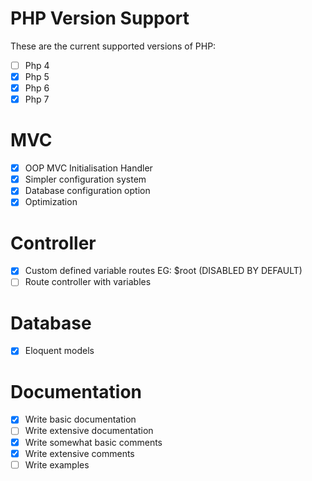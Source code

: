 # PHP Version Support

These are the current supported versions of PHP:
- [ ] Php 4
- [x] Php 5
- [X] Php 6
- [X] Php 7

# MVC

- [X] OOP MVC Initialisation Handler
- [X] Simpler configuration system
- [X] Database configuration option
- [X] Optimization

# Controller

- [X] Custom defined variable routes EG: $root (DISABLED BY DEFAULT)
- [ ] Route controller with variables

# Database

- [X] Eloquent models

# Documentation
- [X] Write basic documentation
- [ ] Write extensive documentation
- [X] Write somewhat basic comments
- [X] Write extensive comments
- [ ] Write examples
